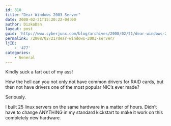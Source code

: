 ```yaml
---
id: 310
title: "Dear Windows 2003 Server"
date: 2008-02-21T15:20:22-04:00
author: DizkoDan
layout: post
guid: 'http://www.cyberjunx.com/blog/archives/2008/02/21/dear-windows-2003-server/'
permalink: /2008/02/21/dear-windows-2003-server/
ljID:
    - '477'
categories:
    - General
---
```


Kindly suck a fart out of my ass!

How the hell can you not only not have common drivers for RAID cards, but then not have drivers one of the most popular NIC’s ever made?

Seriously.

I built 25 linux servers on the same hardware in a matter of hours. Didn’t have to change ANYTHING in my standard kickstart to make it work on this completely new hardware.